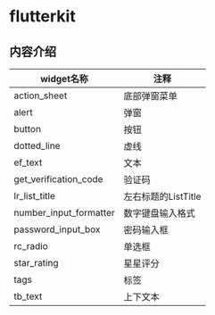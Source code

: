 # flutterkit

## 内容介绍
|widget名称|注释|
|----|-----|
|action_sheet|底部弹窗菜单
|alert|弹窗
|button|按钮
|dotted_line|虚线
|ef_text|文本
|get_verification_code|验证码
|lr_list_title|左右标题的ListTitle
|number_input_formatter|数字键盘输入格式
|password_input_box|密码输入框
|rc_radio|单选框
|star_rating|星星评分
|tags|标签
|tb_text|上下文本

